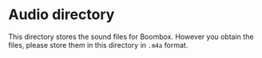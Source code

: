 # Audio directory
This directory stores the sound files for Boombox. However you obtain the files, please store them in this directory in `.m4a` format.
